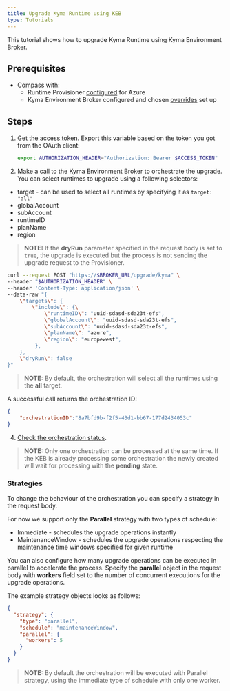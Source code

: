 ```yaml
---
title: Upgrade Kyma Runtime using KEB
type: Tutorials
---
```


This tutorial shows how to upgrade Kyma Runtime using Kyma Environment Broker.

## Prerequisites

- Compass with:
  * Runtime Provisioner [configured](/control-plane/runtime-provisioner/#tutorials-provision-clusters-through-gardener) for Azure
  * Kyma Environment Broker configured and chosen [overrides](#details-set-overrides-for-kyma-runtime) set up

## Steps

1. [Get the access token](#details-authorization). Export this variable based on the token you got from the OAuth client:

   ```bash
   export AUTHORIZATION_HEADER="Authorization: Bearer $ACCESS_TOKEN"
   ```

2. Make a call to the Kyma Environment Broker to orchestrate the upgrade. You can select runtimes to upgrade using a following selectors:

- target - can be used to select all runtimes by specifying it as `target: "all"`
- globalAccount
- subAccount
- runtimeID
- planName
- region

>**NOTE:** If the **dryRun** parameter specified in the request body is set to `true`, the upgrade is executed but the process is not sending the upgrade request to the Provisioner.

   ```bash
   curl --request POST "https://$BROKER_URL/upgrade/kyma" \
   --header "$AUTHORIZATION_HEADER" \
   --header 'Content-Type: application/json' \
   --data-raw "{
       \"targets\": {
           \"include\": {\
               \"runtimeID\": "uuid-sdasd-sda23t-efs",
               \"globalAccount\": "uuid-sdasd-sda23t-efs",
               \"subAccount\": "uuid-sdasd-sda23t-efs",
               \"planName\": "azure",
               \"region\": "europewest",
            },
       },
       \"dryRun\": false
   }"
   ```

>**NOTE:** By default, the orchestration will select all the runtimes using the **all** target.

A successful call returns the orchestration ID:

   ```json
   {
       "orchestrationID":"8a7bfd9b-f2f5-43d1-bb67-177d2434053c"
   }
   ```

4. [Check the orchestration status](#tutorials-check-orchestration-status).

>**NOTE:** Only one orchestration can be processed at the same time. If the KEB is already processing some orchestration the newly created will wait for processing with the **pending** state.

### Strategies

To change the behaviour of the orchestration you can specify a strategy in the request body.

For now we support only the **Parallel** strategy with two types of schedule:

- Immediate - schedules the upgrade operations instantly
- MaintenanceWindow - schedules the upgrade operations respecting the maintenance time windows specified for given runtime

You can also configure how many upgrade operations can be executed in parallel to accelerate the process. Specify the **parallel** object in the request body with **workers** field set to the number of concurrent executions for the upgrade operations.

The example strategy objects looks as follows:

```json
{
  "strategy": {
    "type": "parallel",
    "schedule": "maintenanceWindow",
    "parallel": {
      "workers": 5
    }
  }
}
```

>**NOTE:** By default the orchestration will be executed with Parallel strategy, using the immediate type of schedule with only one worker.
